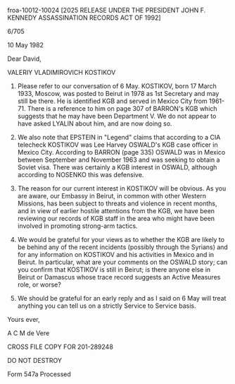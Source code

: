 froa-10012-10024 [2025 RELEASE UNDER THE PRESIDENT JOHN F. KENNEDY ASSASSINATION RECORDS ACT OF 1992]

6/705

10 May 1982

Dear David,

VALERIY VLADIMIROVICH KOSTIKOV

1. Please refer to our conversation of 6 May. KOSTIKOV, born 17 March 1933, Moscow, was posted to Beirut in 1978 as 1st Secretary and may still be there. He is identified KGB and served in Mexico City from 1961-71. There is a reference to him on page 307 of BARRON's KGB which suggests that he may have been Department V. We do not appear to have asked LYALIN about him, and are now doing so.

2. We also note that EPSTEIN in "Legend" claims that according to a CIA telecheck KOSTIKOV was Lee Harvey OSWALD's KGB case officer in Mexico City. According to BARRON (page 335) OSWALD was in Mexico between September and November 1963 and was seeking to obtain a Soviet visa. There was certainly a KGB interest in OSWALD, although according to NOSENKO this was defensive.

3. The reason for our current interest in KOSTIKOV will be obvious. As you are aware, our Embassy in Beirut, in common with other Western Missions, has been subject to threats and violence in recent months, and in view of earlier hostile attentions from the KGB, we have been reviewing our records of KGB staff in the area who might have been involved in promoting strong-arm tactics.

4. We would be grateful for your views as to whether the KGB are likely to be behind any of the recent incidents (possibly through the Syrians) and for any information on KOSTIKOV and his activities in Mexico and in Beirut. In particular, what are your comments on the OSWALD story; can you confirm that KOSTIKOV is still in Beirut; is there anyone else in Beirut or Damascus whose trace record suggests an Active Measures role, or worse?

5. We should be grateful for an early reply and as I said on 6 May will treat anything you can tell us on a strictly Service to Service basis.

Yours ever,

A C M de Vere

CROSS FILE COPY FOR
201-289248

DO NOT DESTROY

Form 547a Processed
